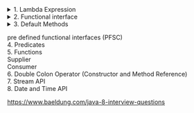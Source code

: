 
<details>
  <summary>1. Lambda Expression</summary>

## Lambda Expression Examples:  

**Example 1:**
``` java
public void print(){
      System.out.println("hello");
}
```
``` java
() -> {System.out.println("hello");}
or
() -> System.out.println("hello"); // if we have only one line there is no need of writing {}
```
**Example 2:**
``` java
public void sum(int a,int b){
      System.out.println(a+b);
}
```
``` java
(int a,int b) -> System.out.println(a+b);
or
(a,b) -> System.out.println(a+b);
```
**Example 3:**
``` java
public void square(int n){
   return n*n;
}
```
``` java
(int n) -> { return n*n; }
(n) -> { return n*n; }
(n) -> n*n;

n -> n*n;
```

**Notes:**
1. Lambda Expression can have any number of arguments. 1,2,...   
2. For one argument parenthesis are optional  
3. ``` java (a,b) -> System.out.println(a+b); ``` (parenthesis are mandatory if more than one argument is there)  
4. 
``` java 
    (a,b) -> {
                  System.out.println(a+b);
                  System.out.println(a-b);
                  System.out.println(a*b);
            }
```        
curly braces are mandatory if we have more than one line in method body  
5. you can not call lambda function without using functional interface  
 Example for functional interfaces:  
 
 ```
  SAM (Single Abstract Method)
  Runnable -> run()
  Callable -> call()
  Comparable -> compareTo()
  Comparator -> compare()
  ActionListener -> actionPerformed()
  
  ```
6. Prior to `java 1.8` `interfaces` could have only `abstract` methods. but java 1.8 onwards it could have default and static methods also.  

``` java
default void m1(){
}

static void m2(){
}
```
   
7. Functional interface can have only one abstract method and multiple default and static methods.  

``` java
@FunctionalInterface
interface Interf{
public abstract void m1(); // can have only one abstract method
default void m2() {} // can have multipe default method
static void m3() {} // can have multiple static methods
}
```

``` java
@FunctionalInterface
interface Interf{
public abstract void m1(); // can have only one abstract method
public abstract void m4(); // can have only one abstract method
// error
default void m2() {} // can have multipe default method
static void m3() {} // can have multiple static methods
}
```

``` java

interface Interf{
public abstract void m1();
public abstract void m4();
// works fine if remove @FunctionalInterface annotation
default void m2() {}
static void m3() {}
}
```

8. Since below interface doesnot contains any abstract method, is not a functional interface.
``` java
@FuntionalInterface
interface Interf{
}
//error
```

9.  
``` java
@FuntionalInterface
interface Interf{
  public void m1(); // works fine
}

```

10.  
``` java
@FuntionalInterface
interface A{
  public void m1(); 
}
 
@FuntionalInterface
interface B extends A{

}
// works fine
```
since Functional Interface should have at least one abstract method and here its coming from interface A.

11.  
``` java
@FuntionalInterface
interface A{
  public void m1(); 
}
 
@FuntionalInterface
interface B extends A{
  public void m1(); //works fine
}

```
we can override method from parent interface from one funtional interface to another functional interface.


12.  
``` java
@FuntionalInterface
interface A{
  public void m1(); 
}
 
@FuntionalInterface
interface B extends A{
  public void m2(); // error
}

```
since one abstract method is coming from interface A we can not define one more abstract method in functional interface.

13.  
``` java
@FuntionalInterface
interface A{
  public void m1(); 
}
 

interface B extends A{
  public void m2(); // works fine
}

```
</details>
  


<details>
  <summary>2. Functional interface</summary>
</details>



<details>
  <summary>3. Default Methods</summary>

1.7v:  
every method in interface is by default public and abstract   

``` java
 void m1()  
 public void m1()  
 abstract void m1()  
 public void abstract void m1()  
```         
1.8v:  
default and static methods are also allowed  
1.9v:  
private methods are also allowed  
variables:  
private final  

why we need default method in java 8
------
``` java
interface I{
public void m1();
public void m2();
}

class Test1 implements I{
public void m1(){}
public void m2(){}
}

class Test2 implements I{
public void m1(){}
public void m2(){}
}

class Test3 implements I{
public void m1(){}
public void m2(){}
}

class Test4 implements I{
public void m1(){}
public void m2(){}
}
```
here each class need to implement the method available in interface I and if i want to extend the functionality if interface I  
each implementation needs to implement that new method added in interface I, else it will break all the implemented class.  

**Solution:**
default method introduced to overcome this situation.
``` java
interface I{
public void m1();
public void m2();
public void m3(); //error in sub class untill we implement this method in sub class
default void m3(){} //no error in sub class even if we do not implement this method in sub class
}

class Test1 implements I{
public void m1(){}
public void m2(){}
}

class Test2 implements I{
public void m1(){}
public void m2(){}
}

class Test3 implements I{
public void m1(){}
public void m2(){}
}

class Test4 implements I{
public void m1(){}
public void m2(){}
}
```

diamond operator problem in interface
------

``` java
interface I1{
default void m3(){}
}

interface I2{
default void m3(){}
}

class Test1 implements I1,I2{
public static void main(){
//error 
}
}
```
we need to override method in Test1 class to remove error
``` java
interface I1{
default void m3(){}
}

interface I2{
default void m3(){}
}

class Test1 implements I1,I2{
public static void main(){
public void m3(){
//I1.super.m3();//can call m3 from I1
//I2.super.m3();//can call m3 from I2
}// works fine
}
}
```
note:
default method can not be defined in a class.


</details>         

pre defined functional interfaces (PFSC)  
4. Predicates     
5. Functions  
         Supplier  
         Consumer  
6. Double Colon Operator (Constructor and Method Reference)  
7. Stream API   
8. Date and Time API  



https://www.baeldung.com/java-8-interview-questions
